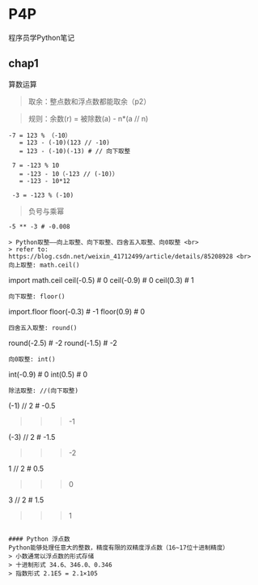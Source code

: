 # P4P
程序员学Python笔记

## chap1 
算数运算
 
> 取余：整点数和浮点数都能取余（p2）
 
> 规则：余数(r) = 被除数(a) - n*(a // n)
 
```
-7 = 123 % （-10）
   = 123 - (-10)(123 // -10) 
   = 123 - (-10)(-13) # // 向下取整
 
 7 = -123 % 10
   = -123 - 10（-123 // (-10)）
   = -123 - 10*12
  
 -3 = -123 % (-10)
```
> 负号与乘幂
```
-5 ** -3 # -0.008

> Python取整——向上取整、向下取整、四舍五入取整、向0取整 <br>
> refer to: https://blog.csdn.net/weixin_41712499/article/details/85208928 <br>
向上取整: math.ceil()
```
import math.ceil
ceil(-0.5) # 0
ceil(-0.9) # 0
ceil(0.3) # 1
```
向下取整: floor()
```
import.floor
floor(-0.3) # -1
floor(0.9) # 0
```
四舍五入取整: round()
```  
round(-2.5) # -2 
round(-1.5) # -2
```
向0取整: int()
```
int(-0.9) # 0
int(0.5) # 0
```
除法取整: //(向下取整)
```
(-1) // 2  # -0.5
>>> -1
 
(-3) // 2  # -1.5
>>> -2
 
1 // 2    # 0.5 
>>> 0
 
3 // 2    # 1.5
>>> 1
```

#### Python 浮点数
Python能够处理任意大的整数，精度有限的双精度浮点数（16~17位十进制精度）
> 小数通常以浮点数的形式存储
> 十进制形式 34.6、346.0、0.346
> 指数形式 2.1E5 = 2.1×105
